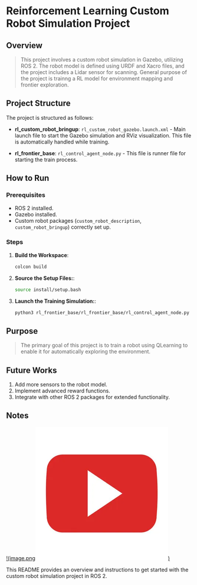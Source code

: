 # Reinforcement Learning Custom Robot Simulation Project

## Overview

> This project involves a custom robot simulation in Gazebo, utilizing ROS 2. The robot model is defined using URDF and Xacro files, and the project includes a Lidar sensor for scanning. General purpose of the project is trainng a RL model for environment mapping and frontier exploration.

## Project Structure

The project is structured as follows:

- **rl_custom_robot_bringup**: `rl_custom_robot_gazebo.launch.xml` - Main launch file to start the Gazebo simulation and RViz visualization. This file is automatically handled while training.

- **rl_frontier_base**: `rl_control_agent_node.py` - This file is runner file for starting the train process.

## How to Run

### Prerequisites

- ROS 2 installed.
- Gazebo installed.
- Custom robot packages (`custom_robot_description`, `custom_robot_bringup`) correctly set up.

### Steps

1. **Build the Workspace**:

   ```sh
   colcon build
   ```
2. **Source the Setup Files:**:
   ```sh
   source install/setup.bash
   ```
3. **Launch the Training Simulation:**:
   ```sh
   python3 rl_frontier_base/rl_frontier_base/rl_control_agent_node.py
   ```


## Purpose

> The primary goal of this project is to train a robot using QLearning to enable it for automatically exploring the environment.

## Future Works

>

1.  Add more sensors to the robot model.
2.  Implement advanced reward functions.
3.  Integrate with other ROS 2 packages for extended functionality.

## Notes
 
[!(image.png![alt text](image.png))](https://youtu.be/MbZN7rhkaCM)


This README provides an overview and instructions to get started with the custom robot simulation project in ROS 2.
